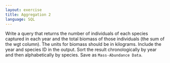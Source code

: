 ```yaml
---
layout: exercise
title: Aggregation 2
language: SQL
---
```


Write a query that returns the number of individuals of each species
captured in each year and the total biomass of those individuals (the
sum of the wgt column). The units for biomass should be in kilograms.
Include the year and species ID in the output. Sort the result
chronologically by year and then alphabetically by species. Save as
`Mass-Abundance Data`.
